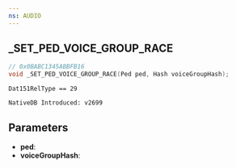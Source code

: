 ```yaml
---
ns: AUDIO 
---
```


## _SET_PED_VOICE_GROUP_RACE

```c
// 0x0BABC1345ABBFB16
void _SET_PED_VOICE_GROUP_RACE(Ped ped, Hash voiceGroupHash);
```

```
Dat151RelType == 29
```

```
NativeDB Introduced: v2699
```

## Parameters
* **ped**:
* **voiceGroupHash**:
